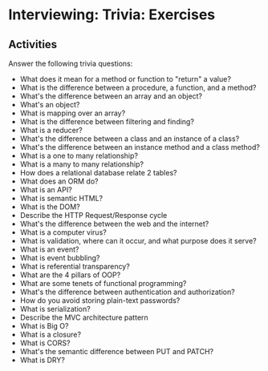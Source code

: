# Interviewing: Trivia: Exercises

## Activities

Answer the following trivia questions:

* What does it mean for a method or function to "return" a value?
* What is the difference between a procedure, a function, and a method?
* What's the difference between an array and an object?
* What's an object?
* What is mapping over an array?
* What is the difference between filtering and finding?
* What is a reducer?
* What's the difference between a class and an instance of a class?
* What's the difference between an instance method and a class method?
* What is a one to many relationship?
* What is a many to many relationship?
* How does a relational database relate 2 tables?
* What does an ORM do?
* What is an API?
* What is semantic HTML?
* What is the DOM?
* Describe the HTTP Request/Response cycle
* What's the difference between the web and the internet?
* What is a computer virus?
* What is validation, where can it occur, and what purpose does it serve?
* What is an event?
* What is event bubbling?
* What is referential transparency?
* What are the 4 pillars of OOP?
* What are some tenets of functional programming?
* What's the difference between authentication and authorization?
* How do you avoid storing plain-text passwords?
* What is serialization?
* Describe the MVC architecture pattern
* What is Big O?
* What is a closure?
* What is CORS?
* What's the semantic difference between PUT and PATCH?
* What is DRY?
